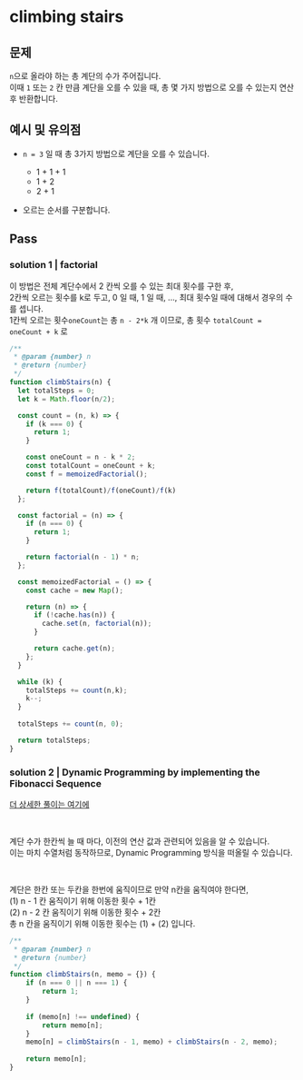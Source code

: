 # climbing stairs

## 문제
`n`으로 올라야 하는 총 계단의 수가 주어집니다. <br>
이때 `1` 또는 `2` 칸 만큼 계단을 오를 수 있을 때, 총 몇 가지 방법으로 오를 수 있는지 연산 후 반환합니다. <br>

## 예시 및 유의점
- `n = 3` 일 때 총 3가지 방법으로 계단을 오를 수 있습니다.
  - 1 + 1 + 1
  - 1 + 2
  - 2 + 1

- 오르는 순서를 구분합니다.

## Pass

### solution 1 | factorial

이 방법은 전체 계단수에서 2 칸씩 오를 수 있는 최대 횟수를 구한 후, <br>
2칸씩 오르는 횟수를 k로 두고, 0 일 때, 1 일 때, ..., 최대 횟수일 때에 대해서 경우의 수를 셉니다. <br>
1칸씩 오르는 횟수`oneCount`는 총 `n - 2*k` 개 이므로,
총 횟수 `totalCount = oneCount + k` 로 

```js
/**
 * @param {number} n
 * @return {number}
 */
function climbStairs(n) {
  let totalSteps = 0;
  let k = Math.floor(n/2);

  const count = (n, k) => {
    if (k === 0) {
      return 1;
    }

    const oneCount = n - k * 2;
    const totalCount = oneCount + k;
    const f = memoizedFactorial();

    return f(totalCount)/f(oneCount)/f(k)
  };

  const factorial = (n) => {
    if (n === 0) {
      return 1;
    }

    return factorial(n - 1) * n;
  };

  const memoizedFactorial = () => {
    const cache = new Map();

    return (n) => {
      if (!cache.has(n)) {
        cache.set(n, factorial(n));
      }

      return cache.get(n);
    };
  }

  while (k) {
    totalSteps += count(n,k);
    k--;
  }
  
  totalSteps += count(n, 0);

  return totalSteps;
}

```


### solution 2 | Dynamic Programming by implementing the Fibonacci Sequence

[더 상세한 풀이는 여기에](https://leetcode.com/problems/climbing-stairs/solutions/2810612/4-ways-to-solve-with-detailed-diagrams-no-memoization-beats-100-time-memory/)

<br>

계단 수가 한칸씩 늘 때 마다, 이전의 연산 값과 관련되어 있음을 알 수 있습니다. <br>
이는 마치 수열처럼 동작하므로, Dynamic Programming 방식을 떠올릴 수 있습니다. <br>

<br>

계단은 한칸 또는 두칸을 한번에 움직이므로 만약 n칸을 움직여야 한다면, <br>
(1) n - 1 칸 움직이기 위해 이동한 횟수 + 1칸 <br>
(2) n - 2 칸 움직이기 위해 이동한 횟수 + 2칸 <br>
총 n 칸을 움직이기 위해 이동한 횟수는 (1) + (2) 입니다. <br>


```js
/**
 * @param {number} n
 * @return {number}
 */
function climbStairs(n, memo = {}) {
    if (n === 0 || n === 1) {
        return 1;
    }
    
    if (memo[n] !== undefined) {
        return memo[n];
    }
    memo[n] = climbStairs(n - 1, memo) + climbStairs(n - 2, memo);
    
    return memo[n];
}
```

